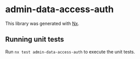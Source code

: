 # admin-data-access-auth

This library was generated with [Nx](https://nx.dev).

## Running unit tests

Run `nx test admin-data-access-auth` to execute the unit tests.
